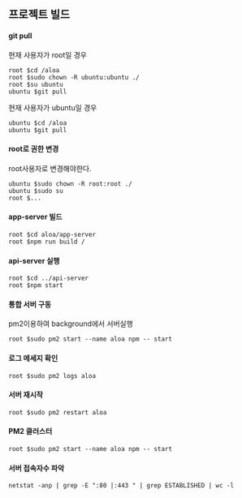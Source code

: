 ## 프로젝트 빌드

#### git pull

현재 사용자가 root일 경우

```
root $cd /aloa
root $sudo chown -R ubuntu:ubuntu ./
root $su ubuntu
ubuntu $git pull
```

현재 사용자가 ubuntu일 경우

```
ubuntu $cd /aloa
ubuntu $git pull
```

#### root로 권한 변경

root사용자로 변경해야한다.

```
ubuntu $sudo chown -R root:root ./
ubuntu $sudo su
root $...
```

#### app-server 빌드

```
root $cd aloa/app-server
root $npm run build /
```

#### api-server 실행

```
root $cd ../api-server
root $npm start
```

#### 통합 서버 구동

pm2이용하여 background에서 서버실행

```
root $sudo pm2 start --name aloa npm -- start
```

#### 로그 메세지 확인

```
root $sudo pm2 logs aloa
```

#### 서버 재시작

```
root $sudo pm2 restart aloa
```

#### PM2 클러스터

```
root $sudo pm2 start --name aloa npm -- start
```

#### 서버 접속자수 파악

```
netstat -anp | grep -E ":80 |:443 " | grep ESTABLISHED | wc -l
```
